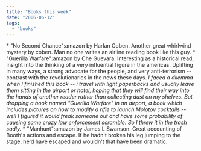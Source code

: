 ```yaml
---
title: "Books this week"
date: "2006-06-12"
tags: 
  - "books"
---
```


\* "No Second Chance":amazon by Harlan Coben. Another great whirlwind mystery by coben. Man no one writes an airline reading book like this guy. \* "Guerilla Warfare":amazon by Che Guevara. Interesting as a historical read, insight into the thinking of a very influential figure in the americas. Uplifting in many ways, a strong advocate for the people, and very anti-terrorism -- contrast with the revolutionaries in the news these days. _I faced a dilemma when I finished this book -- i travel with light paperbacks and usually leave them sitting in the airport or hotel, hoping that they will find their way into the hands of another reader rather than collecting dust on my shelves. But dropping a book named "Guerilla Warfare" in an airport, a book which includes pictures on how to modify a rifle to launch Molotov cocktails -- well I figured it would freak someone out and have some probability of causing some crazy law enforcement scramble. So I threw it in the trash sadly._ \* "Manhunt":amazon by James L Swanson. Great accounting of Booth's actions and escape. If he hadn't broken his leg jumping to the stage, he'd have escaped and wouldn't that have been dramatic.
